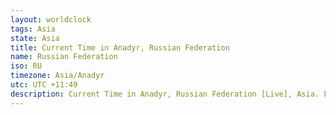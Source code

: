 ```yaml
---
layout: worldclock
tags: Asia
state: Asia
title: Current Time in Anadyr, Russian Federation
name: Russian Federation
iso: RU
timezone: Asia/Anadyr
utc: UTC +11:49
description: Current Time in Anadyr, Russian Federation [Live], Asia. Live update now time in Anadyr, timezone Asia/Anadyr, UTC +11:49, Country ISO code & Current Local Time.
---
```


